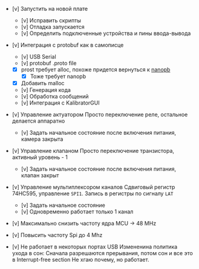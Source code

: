 * [v] Запустить на новой плате
    * [v] Исправить скрипты
    * [v] Отладка запускается
    * [v] Определить подключенные устройства и пины ввода-вывода

* [v] Интеграция с protobuf как в самописце
    * [v] USB Serial
    * [v] protobuf .proto file
    * [x] prost требует alloc, похоже придется вернуться к [nanopb](https://github.com/ololoshka2871/stm32-usb-self-writer/commit/c4f8f7e56fec034d6a90f3b4a16bd9a481568fe4)
        * [x] Тоже требует nanopb
    * [x] Добавить malloc
    * [v] Генерация кода
    * [v] Обработка сообщений
    * [v] Интеграция с KalibratorGUI

* [v] Управление актуатором 
    Просто переключение реле, остальное делается аппаратно
    * [v] Задать начальное состояние после включения питания, камера закрыта

* [v] Управление клапаном
    Просто переключение транзистора, активный уровень - 1
    * [v] Задать начальное состояние после включения питания, клапан закрыт

* [v] Управление мультиплексором каналов
    Cдвиговый регистр 74HC595, управление `SPI1`. Запись в регистры по сигналу `LAT`
    * [v] Задать начальное состояние
    * [v] Одновременно работает только 1 канал

* [v] Максимально снизить частоту ядра MCU -> 48 MHz
* [v] Повысить частоту Spi до 4 Mhz

* [v] Не работает в некоторых портах USB
    Измененина политика ухода в сон: Сначала разрешаются прерывания, потом сон и все это в Interrupt-free section 
    Не хгаю почему, но работает.